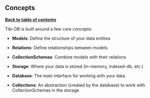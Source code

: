 ## Concepts

**[Back to table of contents](../index.md)**

Tiki-DB is built around a few core concepts:

- **Models**: Define the structure of your data entities
- **Relations**: Define relationships between models
- **CollectionSchemas**: Combine models with their relations

- **Storage**: Where your data is stored (in-memory, indexed-db, etc.)
- **Database**: The main interface for working with your data
- **Collections**: An abstraction (created by the database) to work with CollectionSchemas in the storage
